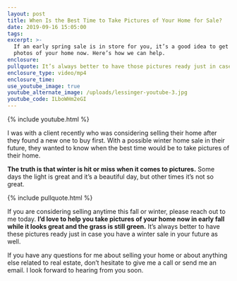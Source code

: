 ```yaml
---
layout: post
title: When Is the Best Time to Take Pictures of Your Home for Sale?
date: 2019-09-16 15:05:00
tags:
excerpt: >-
  If an early spring sale is in store for you, it’s a good idea to get exterior
  photos of your home now. Here’s how we can help.
enclosure:
pullquote: It’s always better to have those pictures ready just in case.
enclosure_type: video/mp4
enclosure_time:
use_youtube_image: true
youtube_alternate_image: /uploads/lessinger-youtube-3.jpg
youtube_code: ILboWHm2eGI
---
```


{% include youtube.html %}

I was with a client recently who was considering selling their home after they found a new one to buy first. With a possible winter home sale in their future, they wanted to know when the best time would be to take pictures of their home.

**The truth is that winter is hit or miss when it comes to pictures.** Some days the light is great and it’s a beautiful day, but other times it’s not so great.&nbsp;

{% include pullquote.html %}

If you are considering selling anytime this fall or winter, please reach out to me today. **I’d love to help you take pictures of your home now in early fall while it looks great and the grass is still green.** It’s always better to have these pictures ready just in case you have a winter sale in your future as well.

If you have any questions for me about selling your home or about anything else related to real estate, don’t hesitate to give me a call or send me an email. I look forward to hearing from you soon.<br>&nbsp;